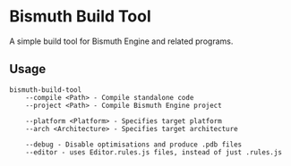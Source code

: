 # Bismuth Build Tool
A simple build tool for Bismuth Engine and related programs.

## Usage
```
bismuth-build-tool
    --compile <Path> - Compile standalone code
    --project <Path> - Compile Bismuth Engine project

    --platform <Platform> - Specifies target platform
    --arch <Architecture> - Specifies target architecture

    --debug - Disable optimisations and produce .pdb files
    --editor - uses Editor.rules.js files, instead of just .rules.js
```